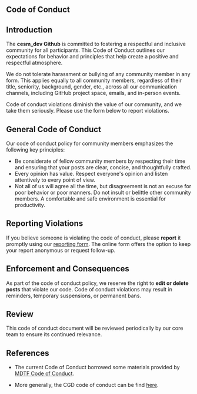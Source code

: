 ## Code of Conduct

## Introduction

The **cesm_dev Github** is committed to fostering a respectful and inclusive community for all participants. This Code of Conduct outlines our expectations for behavior and principles that help create a positive and respectful atmosphere.

We do not tolerate harassment or bullying of any community member in any form. This applies equally to all community members, regardless of their title, seniority, background, gender, etc., across all our communication channels, including GitHub project space, emails, and in-person events.

Code of conduct violations diminish the value of our community, and we take them seriously. Please use the form below to report violations. 

## General Code of Conduct

Our code of conduct policy for community members emphasizes the following key principles:

- Be considerate of fellow community members by respecting their time and ensuring that your posts are clear, concise, and thoughtfully crafted.
- Every opinion has value. Respect everyone's opinion and listen attentively to every point of view.
- Not all of us will agree all the time, but disagreement is not an excuse for poor behavior or poor manners. Do not insult or belittle other community members. A comfortable and safe environment is essential for productivity.

## Reporting Violations

If you believe someone is violating the code of conduct, please **report** it promptly using our [reporting form](https://forms.gle/LUN27DkBciReS78x9). The online form offers the option to keep your report anonymous or request follow-up.

## Enforcement and Consequences

As part of the code of conduct policy, we reserve the right to **edit or delete posts** that violate our code. Code of conduct violations may result in reminders, temporary suspensions, or permanent bans.

## Review

This code of conduct document will be reviewed periodically by our core team to ensure its continued relevance.

## References

- The current Code of Conduct borrowed some materials provided by [MDTF Code of Conduct](https://github.com/NOAA-GFDL/MDTF-diagnostics/blob/main/CODE_OF_CONDUCT.md). 

- More generally, the CGD code of conduct can be find [here](https://www.cgd.ucar.edu/about/diversity).
